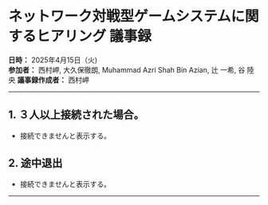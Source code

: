 # ネットワーク対戦型ゲームシステムに関するヒアリング 議事録

**日時：** 2025年4月15日（火)  
**参加者：** 西村岬, 大久保徹朗, Muhammad Azri Shah Bin Azian, 辻 一希, 谷 陸央
**議事録作成者：** 西村岬 

---

## 1. ３人以上接続された場合。
- 接続できませんと表示する。
## 2. 途中退出 
- 接続できませんと表示する。

---
